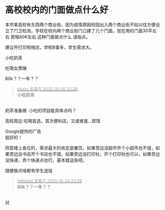# 高校校内的门面做点什么好


本市某高校有东西两个商业街，因为疫情原因校园出入两个商业街不如以往方便设立了门卫检测，学校在校内两个商业街门口建了几个门面。现在用的门面30平左右 房租80K左右 这种门面做点什么 请指点。

建议开打印照相店，学校B事多，学生需求大。

小吃奶茶

吃喝女票赌

80k？？一年？？

<div class="quote"><blockquote><font size="2"><a href="https://www.hostloc.com/forum.php?mod=redirect&amp;goto=findpost&amp;pid=9356758&amp;ptid=758786" target="_blank"><font color="#999999">hnxzc 发表于 2020-10-26 23:28</font></a></font><br />
小吃奶茶</blockquote></div><br />
奶茶准备做&nbsp;&nbsp;小吃的项目能具体点吗？

高校周边 吃喝首选，其次便利店，又或者是...宾馆

Google提供的广告<br />
 挺好的！

同意楼上各位的，需求最大的肯定是餐饮，如果旁边没超市开个小超市也不错，如果旁边没书店开个书店也不错，如果旁边没打印社，开个打印社也可以，如果旁边没快递，弄个快递点也行。基本就这些吧。

随便做点啥都有学生送钱

<div class="quote"><blockquote><font size="2"><a href="https://www.hostloc.com/forum.php?mod=redirect&amp;goto=findpost&amp;pid=9356760&amp;ptid=758786" target="_blank"><font color="#999999">Hellonet 发表于 2020-10-26 23:28</font></a></font><br />
80k？？一年？？</blockquote></div><br />
对
